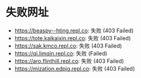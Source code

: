 # 失败网址
- https://beaspy--hting.repl.co: 失败 (403
Failed)
- https://tote.kaikaixin.repl.co: 失败 (403
Failed)
- https://sak.kmco.repl.co: 失败 (403
Failed)
- https://qi.limqin.repl.co: 失败 (Failed)
- https://aro.flinthill.repl.co: 失败 (403
Failed)
- https://mization.edpjg.repl.co: 失败 (403
Failed)

